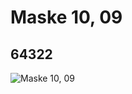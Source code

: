 # Maske 10,  09
## 64322
![Maske 10,  09](https://lc-www-live-s.legocdn.com/media/bricks/5/2/4537567.jpg)